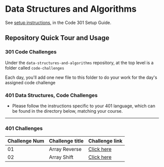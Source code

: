 # Data Structures and Algorithms

See [setup instructions](https://codefellows.github.io/setup-guide/code-301/3-code-challenges), in the Code 301 Setup Guide.

## Repository Quick Tour and Usage

### 301 Code Challenges

Under the `data-structures-and-algorithms` repository, at the top level is a folder called `code-challenges`

Each day, you'll add one new file to this folder to do your work for the day's assigned code challenge

### 401 Data Structures, Code Challenges

- Please follow the instructions specific to your 401 language, which can be found in the directory below, matching your course.

---

### 401 Challenges
Challenge Num | Challenge title | Challenge link
------------ | ------------- | --------------
01|  Array Reverse| [Click here](https://github.com/oebitw/data-structures-and-algorithms/tree/main/javascript/code-challenges/array-reverse)
02 | Array Shift | [Click here](https://github.com/oebitw/data-structures-and-algorithms/tree/main/javascript/code-challenges/array-shift)

